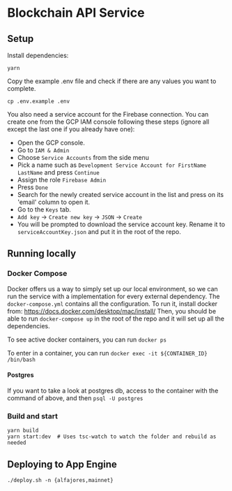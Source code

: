 # Blockchain API Service

## Setup

Install dependencies:

```
yarn
```

Copy the example .env file and check if there are any values you want to complete.
```
cp .env.example .env
```

You also need a service account for the Firebase connection. You can create one from the GCP IAM console following these steps (ignore all except the last one if you already have one):

- Open the GCP console.
- Go to `IAM & Admin`
- Choose `Service Accounts` from the side menu
- Pick a name such as `Development Service Account for FirstName LastName` and press `Continue`
- Assign the role `Firebase Admin`
- Press `Done`
- Search for the newly created service account in the list and press on its 'email' column to open it.
- Go to the `Keys` tab.
- `Add key` -> `Create new key` -> `JSON` -> `Create`
- You will be prompted to download the service account key. Rename it to `serviceAccountKey.json` and put it in the root of the repo.

## Running locally

### Docker Compose

Docker offers us a way to simply set up our local environment, so we can run the service with a implementation for every external dependency.
The `docker-compose.yml` contains all the configuration.
To run it, install docker from: https://docs.docker.com/desktop/mac/install/
Then, you should be able to run `docker-compose up` in the root of the repo and it will set up all the dependencies.

To see active docker containers, you can run `docker ps`

To enter in a container, you can run `docker exec -it ${CONTAINER_ID} /bin/bash`

#### Postgres

If you want to take a look at postgres db, access to the container with the command of above, and then `psql -U postgres`

### Build and start

```
yarn build
yarn start:dev  # Uses tsc-watch to watch the folder and rebuild as needed
```

## Deploying to App Engine

```
./deploy.sh -n {alfajores,mainnet}
```

